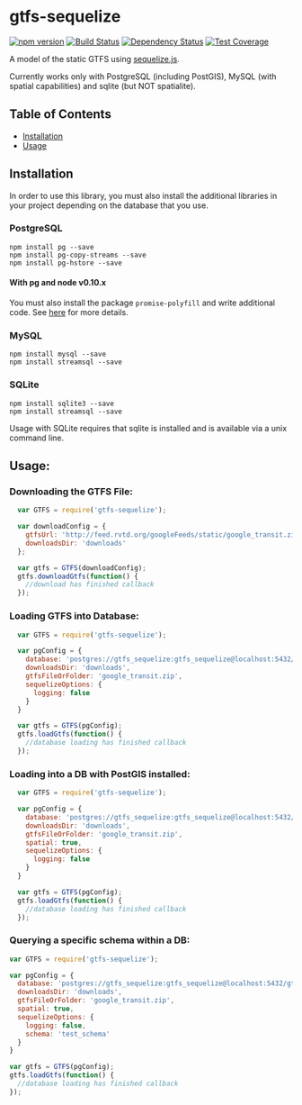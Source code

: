 # gtfs-sequelize

[![npm version](https://badge.fury.io/js/gtfs-sequelize.svg)](http://badge.fury.io/js/gtfs-sequelize) [![Build Status](https://travis-ci.org/evansiroky/gtfs-sequelize.svg?branch=master)](https://travis-ci.org/evansiroky/gtfs-sequelize) [![Dependency Status](https://david-dm.org/evansiroky/gtfs-sequelize.svg)](https://david-dm.org/evansiroky/gtfs-sequelize) [![Test Coverage](https://codeclimate.com/github/evansiroky/gtfs-sequelize/badges/coverage.svg)](https://codeclimate.com/github/evansiroky/gtfs-sequelize/coverage)

A model of the static GTFS using [sequelize.js](http://sequelizejs.com/).

Currently works only with PostgreSQL (including PostGIS), MySQL (with spatial capabilities) and sqlite (but NOT spatialite).

## Table of Contents

* [Installation](#installation)
* [Usage](#usage)

## Installation

In order to use this library, you must also install the additional libraries in your project depending on the database that you use.

### PostgreSQL

    npm install pg --save
    npm install pg-copy-streams --save
    npm install pg-hstore --save

#### With pg and node v0.10.x

You must also install the package `promise-polyfill` and write additional code.  See [here](https://github.com/brianc/node-postgres/issues/1057) for more details.

### MySQL

    npm install mysql --save
    npm install streamsql --save

### SQLite

    npm install sqlite3 --save
    npm install streamsql --save

Usage with SQLite requires that sqlite is installed and is available via a unix command line.

## Usage:

### Downloading the GTFS File:

```js
  var GTFS = require('gtfs-sequelize');

  var downloadConfig = {
    gtfsUrl: 'http://feed.rvtd.org/googleFeeds/static/google_transit.zip',
    downloadsDir: 'downloads'
  };

  var gtfs = GTFS(downloadConfig);
  gtfs.downloadGtfs(function() {
    //download has finished callback
  });
  ```

### Loading GTFS into Database:

```js
  var GTFS = require('gtfs-sequelize');

  var pgConfig = {
    database: 'postgres://gtfs_sequelize:gtfs_sequelize@localhost:5432/gtfs-sequelize-test',
    downloadsDir: 'downloads',
    gtfsFileOrFolder: 'google_transit.zip',
    sequelizeOptions: {
      logging: false
    }
  }

  var gtfs = GTFS(pgConfig);
  gtfs.loadGtfs(function() {
    //database loading has finished callback
  });
  ```

### Loading into a DB with PostGIS installed:

```js
  var GTFS = require('gtfs-sequelize');

  var pgConfig = {
    database: 'postgres://gtfs_sequelize:gtfs_sequelize@localhost:5432/gtfs-sequelize-test',
    downloadsDir: 'downloads',
    gtfsFileOrFolder: 'google_transit.zip',
    spatial: true,
    sequelizeOptions: {
      logging: false
    }
  }

  var gtfs = GTFS(pgConfig);
  gtfs.loadGtfs(function() {
    //database loading has finished callback
  });
  ```

### Querying a specific schema within a DB:

```js
var GTFS = require('gtfs-sequelize');

var pgConfig = {
  database: 'postgres://gtfs_sequelize:gtfs_sequelize@localhost:5432/gtfs-sequelize-test',
  downloadsDir: 'downloads',
  gtfsFileOrFolder: 'google_transit.zip',
  spatial: true,
  sequelizeOptions: {
    logging: false,
    schema: 'test_schema'
  }
}

var gtfs = GTFS(pgConfig);
gtfs.loadGtfs(function() {
  //database loading has finished callback
});
```
